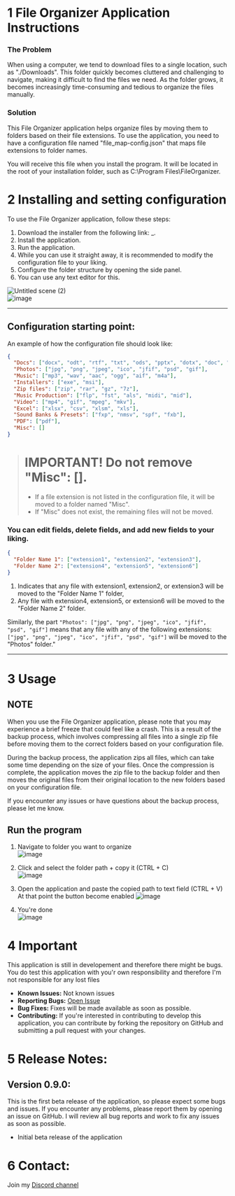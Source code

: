 # 1 File Organizer Application Instructions

### The Problem
When using a computer, we tend to download files to a single location, such as "./Downloads". This folder quickly becomes cluttered and challenging to navigate, making it difficult to find the files we need. As the folder grows, it becomes increasingly time-consuming and tedious to organize the files manually.

### Solution
This File Organizer application helps organize files by moving them to folders based on their file extensions. To use the application, you need to have a configuration file named "file_map-config.json" that maps file extensions to folder names.

You will receive this file when you install the program. It will be located in the root of your installation folder, such as C:\Program Files\FileOrganizer.

# 2 Installing and setting configuration
To use the File Organizer application, follow these steps:

1. Download the installer from the following link: _.
2. Install the application.
3. Run the application.
4. While you can use it straight away, it is recommended to modify the configuration file to your liking.
5. Configure the folder structure by opening the side panel.
6. You can use any text editor for this.

![Untitled scene (2)](https://user-images.githubusercontent.com/83360104/222018052-c13f77d1-1816-4f5e-be06-a11e1a683a14.png)  
![image](https://user-images.githubusercontent.com/83360104/222017811-64f6af5e-66f5-4bba-809b-5475a0d52d33.png)

---

## Configuration starting point:
An example of how the configuration file should look like:

```json
{
  "Docs": ["docx", "odt", "rtf", "txt", "ods", "pptx", "dotx", "doc", "ppt"],
  "Photos": ["jpg", "png", "jpeg", "ico", "jfif", "psd", "gif"],
  "Music": ["mp3", "wav", "aac", "ogg", "aif", "m4a"],
  "Installers": ["exe", "msi"],
  "Zip files": ["zip", "rar", "gz", "7z"],
  "Music Production": ["flp", "fst", "als", "midi", "mid"],
  "Video": ["mp4", "gif", "mpeg", "mkv"],
  "Excel": ["xlsx", "csv", "xlsm", "xls"],
  "Sound Banks & Presets": ["fxp", "nmsv", "spf", "fxb"],
  "PDF": ["pdf"],
  "Misc": []
}
```
> # IMPORTANT! Do not remove "Misc": [].
> - If a file extension is not listed in the configuration file, it will be moved to a folder named "Misc".
> - If "Misc" does not exist, the remaining files will not be moved.


### You can edit fields, delete fields, and add new fields to your liking.

```json
{
  "Folder Name 1": ["extension1", "extension2", "extension3"],
  "Folder Name 2": ["extension4", "extension5", "extension6"]
}
```

1. Indicates that any file with extension1, extension2, or extension3 will be moved to the "Folder Name 1" folder,
2. Any file with extension4, extension5, or extension6 will be moved to the "Folder Name 2" folder.

Similarly, the part `"Photos": ["jpg", "png", "jpeg", "ico", "jfif", "psd", "gif"]` means that any file with any of the following extensions: `["jpg", "png", "jpeg", "ico", "jfif", "psd", "gif"]` will be moved to the "Photos" folder."

---

# 3 Usage

## NOTE
When you use the File Organizer application, please note that you may experience a brief freeze that could feel like a crash. This is a result of the backup process, which involves compressing all files into a single zip file before moving them to the correct folders based on your configuration file.

During the backup process, the application zips all files, which can take some time depending on the size of your files. Once the compression is complete, the application moves the zip file to the backup folder and then moves the original files from their original location to the new folders based on your configuration file.

If you encounter any issues or have questions about the backup process, please let me know.

## Run the program
1. Navigate to folder you want to organize  
   ![image](https://user-images.githubusercontent.com/83360104/222024641-f6d2e2d9-6e9e-4514-9052-c9ee0660aea5.png)

2. Click and select the folder path + copy it (CTRL + C)  
   ![image](https://user-images.githubusercontent.com/83360104/222024679-4f05afbe-31af-49de-9a61-7787179d787d.png)

3. Open the application and paste the copied path to text field (CTRL + V)
   At that point the button become enabled
   ![image](https://user-images.githubusercontent.com/83360104/222024728-b8350ce0-91ba-4d17-838a-00e1e60389be.png)

4. You're done  
   ![image](https://user-images.githubusercontent.com/83360104/222024924-7a08d61c-d8a7-4055-92e9-23fbbbe369db.png)



# 4 Important
This application is still in developement and therefore there might be bugs.
You do test this application with you'r own responsibility and therefore I'm not responsible for any lost files


- **Known Issues:** Not known issues
- **Reporting Bugs:** [Open Issue](https://github.com/juhamikael/FileOrganizer/issues)
- **Bug Fixes:** Fixes will be made available as soon as possible.
- **Contributing:** If you're interested in contributing to develop this application, you can contribute by forking the repository on GitHub and submitting a pull request with your changes.

# 5 Release Notes:
## Version 0.9.0:
This is the first beta release of the application, so please expect some bugs and issues. If you encounter any problems, please report them by opening an issue on GitHub. I will review all bug reports and work to fix any issues as soon as possible.
- Initial beta release of the application


# 6 Contact:
Join my [Discord channel](https://discord.gg/cxp7EKw53w)



